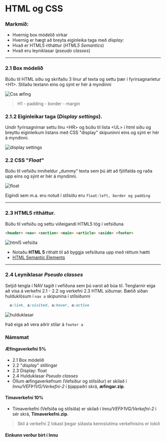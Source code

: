 # HTML og CSS

### Markmið:

- Hvernig box módelið virkar 
- Hvernig er hægt að breyta eiginleika taga með _display:_ 
- Hvað er HTML5 ritháttur (_HTML5 Semantics_)
- Hvað eru leyniklasar (_pseudo classes_)

---
  
### 2.1 Box módelið

Búðu til HTML síðu og skrifaðu 3 línur af texta og settu þær í fyrirsagnarletur &lt;H1>. Stílaðu textann eins og sýnt er hér á myndinni

![Css æfing](Námsefni/Box-model/box-inheritance.JPG)

> H1 - padding - border - margin

### 2.1.2 Eiginleikar taga (_Display settings_).

Undir fyrirsagnirnar settu línu &lt;HR> og búðu til lista &lt;UL> í html síðu og breyttu eiginleikum listans með CSS "display" skipuninni eins og sýnt er hér á myndinni.
   
![display settings](Námsefni/Box-model/display.JPG)


### 2.2 CSS "_Float_" 

Búðu til vefsíðu inniheldur „dummy“ texta sem þú átt að fjölfalda og raða upp eins og sýnt er hér á myndinni.

![float](Námsefni/v.2.2.jpg)

Eigindi sem m.a. eru notuð í stílsíðu eru `float:left, border og padding `

---

### 2.3 HTML5 ritháttur.  

Búðu til vefsíðu og settu viðeigandi HTML5 tög í vefsíðuna

```HTML
<header> <nav> <section> <main> <article> <aside> <footer> 
```

![html5 vefsíða](Námsefni/v2.3.jpg)

- Notaðu **HTML 5** rithátt til að byggja vefsíðuna upp með réttum hætti
- [HTML Semantic Elements](https://www.w3schools.com/html/html5_semantic_elements.asp) 

---

### 2.4 Leyniklasar _Pseudo classes_ 
 
Setjið tengla í NAV tagið í vefíðuna sem þú varst að búa til. Tenglarnir eiga að vísa á verkefni 2.1 - 2.2 og verkefni 2.3 HTML síðurnar. Bætið síðan hulduklösum í ` nav a ` skipunina í stílsíðunni 

```CSS
  a:link, a:visited, a:hover, a:active 

```
![hulduklasar](Námsefni/v2.4.jpg)

Það eiga að vera aðrir stílar á ` footer a ` 

### Námsmat

#### Æfingaverkefni 5%

- 2.1 Box módelið 
- 2.2 "_display_" stillingar  
- 2.3 Display: float 
- 2.4 Hulduklasar _Pseudo classes_
- Öllum æfingaverkefnum  (Vefsíður og stílsíður) er skilað í _Innu/VEFÞ1VG/Verkefni-2_ í þjappaðri skrá, **æfingar.zip**. 

#### Tímaverkefni 10%

- Tímaverkefni  (Vefsíða og stílsíða) er skilað í _Innu/VEFÞ1VG/Verkefni-2_ í sér skrá, **Tímaverkefni.zip**. 

> Skil á verkefni 2 lokast þegar síðasta kennslutíma verkefnisins er lokið

#### Einkunn verður birt í Innu
